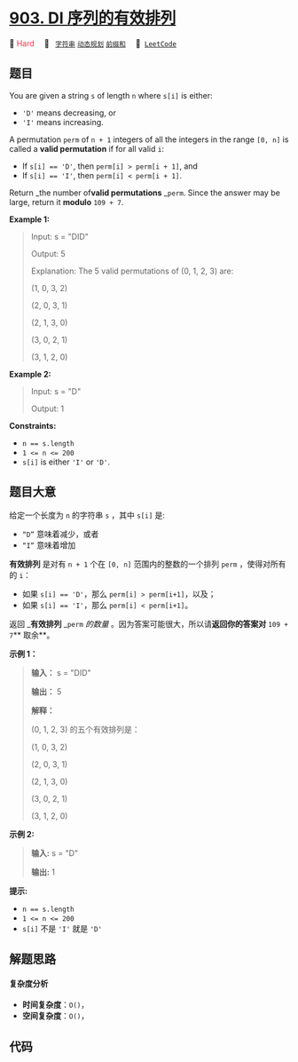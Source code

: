 # [903. DI 序列的有效排列](https://leetcode.com/problems/valid-permutations-for-di-sequence)

🔴 <font color=#ff334b>Hard</font>&emsp; 🔖&ensp; [`字符串`](/tag/string.md) [`动态规划`](/tag/dynamic-programming.md) [`前缀和`](/tag/prefix-sum.md)&emsp; 🔗&ensp;[`LeetCode`](https://leetcode.com/problems/valid-permutations-for-di-sequence)

## 题目

You are given a string `s` of length `n` where `s[i]` is either:

  * `'D'` means decreasing, or
  * `'I'` means increasing.

A permutation `perm` of `n + 1` integers of all the integers in the range `[0,
n]` is called a **valid permutation** if for all valid `i`:

  * If `s[i] == 'D'`, then `perm[i] > perm[i + 1]`, and
  * If `s[i] == 'I'`, then `perm[i] < perm[i + 1]`.

Return _the number of**valid permutations** _`perm`. Since the answer may be
large, return it **modulo** `109 + 7`.



**Example 1:**

> Input: s = "DID"
> 
> Output: 5
> 
> Explanation: The 5 valid permutations of (0, 1, 2, 3) are:
> 
> (1, 0, 3, 2)
> 
> (2, 0, 3, 1)
> 
> (2, 1, 3, 0)
> 
> (3, 0, 2, 1)
> 
> (3, 1, 2, 0)

**Example 2:**

> Input: s = "D"
> 
> Output: 1

**Constraints:**

  * `n == s.length`
  * `1 <= n <= 200`
  * `s[i]` is either `'I'` or `'D'`.


## 题目大意

给定一个长度为 `n` 的字符串 `s` ，其中 `s[i]` 是:

  * `“D”` 意味着减少，或者
  * `“I”` 意味着增加

**有效排列**  是对有 `n + 1` 个在 `[0, n]`  范围内的整数的一个排列 `perm` ，使得对所有的 `i`：

  * 如果 `s[i] == 'D'`，那么 `perm[i] > perm[i+1]`，以及；
  * 如果 `s[i] == 'I'`，那么 `perm[i] < perm[i+1]`。

返回 _**有效排列**  _`perm` _的数量_ 。因为答案可能很大，所以请**返回你的答案对**  `109 + 7`**  取余**。



**示例 1：**

> 
> 
> 
> 
> 
> **输入：** s = "DID"
> 
> **输出：** 5
> 
> **解释：**
> 
> (0, 1, 2, 3) 的五个有效排列是：
> 
> (1, 0, 3, 2)
> 
> (2, 0, 3, 1)
> 
> (2, 1, 3, 0)
> 
> (3, 0, 2, 1)
> 
> (3, 1, 2, 0)
> 
> 

**示例 2:**

> 
> 
> 
> 
> 
> **输入:** s = "D"
> 
> **输出:** 1
> 
> 



**提示:**

  * `n == s.length`
  * `1 <= n <= 200`
  * `s[i]` 不是 `'I'` 就是 `'D'`


## 解题思路

#### 复杂度分析

- **时间复杂度**：`O()`，
- **空间复杂度**：`O()`，

## 代码

```javascript

```